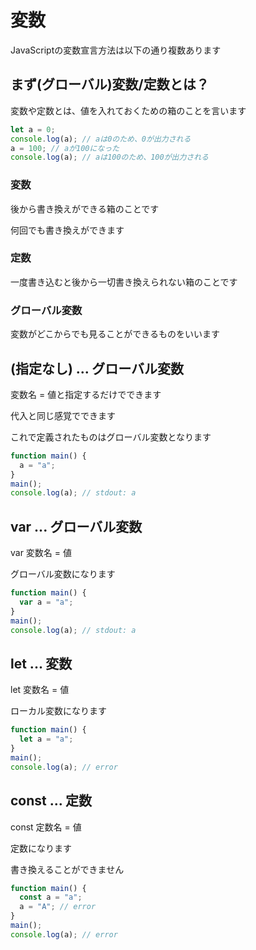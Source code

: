 # 変数

JavaScriptの変数宣言方法は以下の通り複数あります

## まず(グローバル)変数/定数とは？

変数や定数とは、値を入れておくための箱のことを言います

```javascript
let a = 0;
console.log(a); // aは0のため、0が出力される
a = 100; // aが100になった
console.log(a); // aは100のため、100が出力される
```

### 変数

後から書き換えができる箱のことです

何回でも書き換えができます

### 定数

一度書き込むと後から一切書き換えられない箱のことです

### グローバル変数

変数がどこからでも見ることができるものをいいます

## (指定なし) ... グローバル変数

変数名 = 値と指定するだけでできます

代入と同じ感覚でできます

これで定義されたものはグローバル変数となります

```javascript
function main() {
  a = "a";
}
main();
console.log(a); // stdout: a
```

## var ... グローバル変数

var 変数名 = 値

グローバル変数になります

```javascript
function main() {
  var a = "a";
}
main();
console.log(a); // stdout: a
```

## let ... 変数

let 変数名 = 値

ローカル変数になります

```javascript
function main() {
  let a = "a";
}
main();
console.log(a); // error
```

## const ... 定数

const 定数名 = 値

定数になります

書き換えることができません

```javascript
function main() {
  const a = "a";
  a = "A"; // error
}
main();
console.log(a); // error
```
